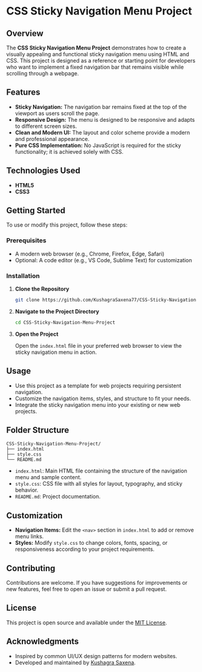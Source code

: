 # CSS Sticky Navigation Menu Project

## Overview

The **CSS Sticky Navigation Menu Project** demonstrates how to create a visually appealing and functional sticky navigation menu using HTML and CSS. This project is designed as a reference or starting point for developers who want to implement a fixed navigation bar that remains visible while scrolling through a webpage.

## Features

- **Sticky Navigation:** The navigation bar remains fixed at the top of the viewport as users scroll the page.
- **Responsive Design:** The menu is designed to be responsive and adapts to different screen sizes.
- **Clean and Modern UI:** The layout and color scheme provide a modern and professional appearance.
- **Pure CSS Implementation:** No JavaScript is required for the sticky functionality; it is achieved solely with CSS.

## Technologies Used

- **HTML5**
- **CSS3**

## Getting Started

To use or modify this project, follow these steps:

### Prerequisites

- A modern web browser (e.g., Chrome, Firefox, Edge, Safari)
- Optional: A code editor (e.g., VS Code, Sublime Text) for customization

### Installation

1. **Clone the Repository**

   ```bash
   git clone https://github.com/KushagraSaxena77/CSS-Sticky-Navigation-Menu-Project.git
   ```

2. **Navigate to the Project Directory**

   ```bash
   cd CSS-Sticky-Navigation-Menu-Project
   ```

3. **Open the Project**

   Open the `index.html` file in your preferred web browser to view the sticky navigation menu in action.

## Usage

- Use this project as a template for web projects requiring persistent navigation.
- Customize the navigation items, styles, and structure to fit your needs.
- Integrate the sticky navigation menu into your existing or new web projects.

## Folder Structure

```
CSS-Sticky-Navigation-Menu-Project/
├── index.html
├── style.css
└── README.md
```

- `index.html`: Main HTML file containing the structure of the navigation menu and sample content.
- `style.css`: CSS file with all styles for layout, typography, and sticky behavior.
- `README.md`: Project documentation.

## Customization

- **Navigation Items:** Edit the `<nav>` section in `index.html` to add or remove menu links.
- **Styles:** Modify `style.css` to change colors, fonts, spacing, or responsiveness according to your project requirements.

## Contributing

Contributions are welcome. If you have suggestions for improvements or new features, feel free to open an issue or submit a pull request.

## License

This project is open source and available under the [MIT License](LICENSE).

## Acknowledgments

- Inspired by common UI/UX design patterns for modern websites.
- Developed and maintained by [Kushagra Saxena](https://github.com/KushagraSaxena77).
